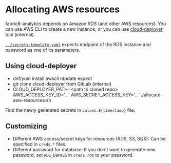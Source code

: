 # Allocating AWS resources

fabric8-analytics depends on Amazon RDS (and other AWS resources). You can use AWS CLI to create a new instance, or you can use [cloud-deployer](#using-cloud-deployer) tool (internal).

[`../secrets-template.yaml`](../secrets-template.yaml) expects endpoint of the RDS instance and password as one of its parameters.


## Using cloud-deployer

* dnf/yum install awscli ntpdate expect
* git clone cloud-deployer from GitLab (internal)
* CLOUD_DEPLOYER_PATH=\<path to cloned repo\> AWS_ACCESS_KEY_ID='...' AWS_SECRET_ACCESS_KEY='...' ./allocate-aws-resources.sh

Find the newly generated secrets in `values.${timestamp}` file.


## Customizing

* Different AWS access/secret keys for resources (RDS, S3, SQS): Can be specified in `creds.*` files.
* Different password for database: If you don't want to generate new password, set `RDS_DBPASS` in `creds.rds` to your password.

